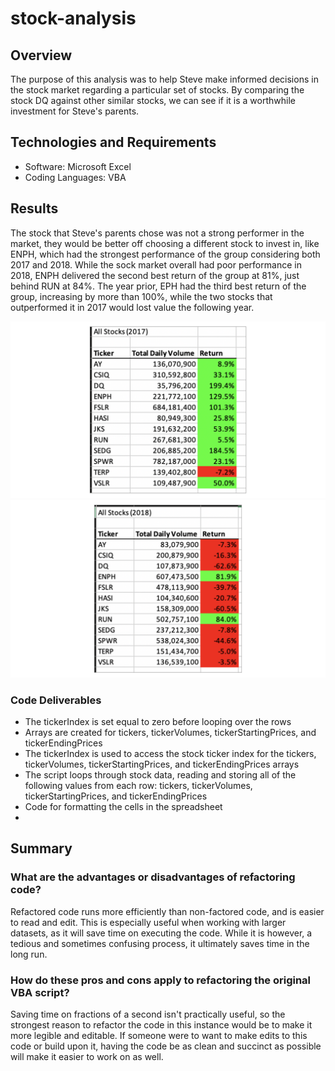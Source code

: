 # stock-analysis
## Overview
The purpose of this analysis was to help Steve make informed decisions in the stock market regarding a particular set of stocks. By comparing the stock DQ against other similar stocks, we can see if it is a worthwhile investment for Steve's parents.

## Technologies and Requirements
* Software: Microsoft Excel
* Coding Languages: VBA

## Results
The stock that Steve's parents chose was not a strong performer in the market, they would be better off choosing a different stock to invest in, like ENPH, which had the strongest performance of the group considering both 2017 and 2018. While the sock market overall had poor performance in 2018, ENPH delivered the second best return of the group at 81%, just behind RUN at 84%. The year prior, EPH had the third best return of the group, increasing by more than 100%, while the two stocks that outperformed it in 2017 would lost value the following year.

![2017](2017_stock.png)
![2018](2018_stock.png)

### Code Deliverables
* The tickerIndex is set equal to zero before looping over the rows
* Arrays are created for tickers, tickerVolumes, tickerStartingPrices, and tickerEndingPrices
* The tickerIndex is used to access the stock ticker index for the tickers, tickerVolumes, tickerStartingPrices, and tickerEndingPrices arrays
* The script loops through stock data, reading and storing all of the following values from each row: tickers, tickerVolumes, tickerStartingPrices, and tickerEndingPrices 
* Code for formatting the cells in the spreadsheet
* 

## Summary
### What are the advantages or disadvantages of refactoring code?
Refactored code runs more efficiently than non-factored code, and is easier to read and edit. This is especially useful when working with larger datasets, as it will save time on executing the code. While it is however, a tedious and sometimes confusing process, it ultimately saves time in the long run. 

### How do these pros and cons apply to refactoring the original VBA script?
Saving time on fractions of a second isn't practically useful, so the strongest reason to refactor the code in this instance would be to make it more legible and editable. If someone were to want to make edits to this code or build upon it, having the code be as clean and succinct as possible will make it easier to work on as well.
